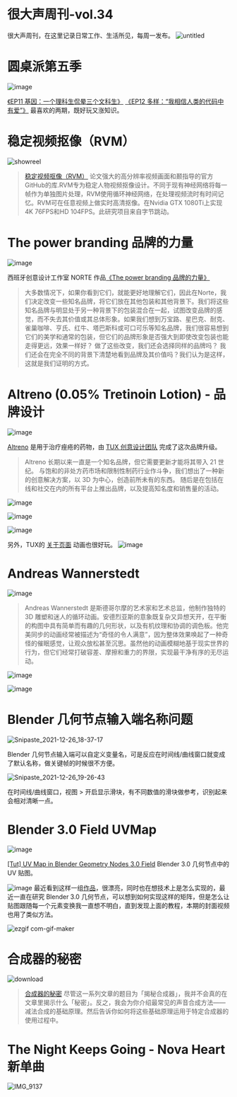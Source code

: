 # 很大声周刊-vol.34
很大声周刊，在这里记录日常工作、生活所见，每周一发布。
![untitled](https://user-images.githubusercontent.com/20842136/147407419-f7afb41b-733e-43da-bed3-faee5e1d74cd.png)

# 圆桌派第五季
![image](https://user-images.githubusercontent.com/20842136/147404492-c95cdeb5-40ce-41f1-8005-902585da59ab.png)

[《EP11 基因：一个理科生侃晕三个文科生》](https://www.youtube.com/watch?v=Uebv0UgyLLo)
[《EP12 多样：“我相信人类的代码中有爱”》](https://www.youtube.com/watch?v=NV7FEUuH8cY)
最喜欢的两期，既好玩又涨知识。

# 稳定视频抠像（RVM）
![showreel](https://user-images.githubusercontent.com/20842136/147404973-5022ccb3-e795-4767-8b93-e71e578928ac.gif)

> [稳定视频抠像（RVM）](https://github.com/PeterL1n/RobustVideoMatting/blob/master/README_zh_Hans.md)
> 论文强大的高分辨率视频画面和颞指导的官方GitHub的库.RVM专为稳定人物视频抠像设计。不同于现有神经网络将每一帧作为单独图片处理，RVM使用循环神经网络，在处理视频流时有时间记忆。RVM可在任意视频上做实时高清抠像。在Nvidia GTX 1080Ti上实现4K 76FPS和HD 104FPS。此研究项目来自字节跳动。

# The power branding 品牌的力量
![image](https://user-images.githubusercontent.com/20842136/147405311-dfe4767d-b992-432d-b598-ab712aeab00c.png)

西班牙创意设计工作室 NORTE 作品[《The power branding 品牌的力量》](https://nortebranding.com/portfolio/the_power_of_branding/)

> 大多数情况下，如果你看到它们，就能更好地理解它们，因此在Norte，我们决定改变一些知名品牌，将它们放在其他包装和其他背景下。我们将这些知名品牌与明显处于另一种背景下的包装混合在一起，试图改变品牌的感觉，而不失去其价值或其总体形象。如果我们想到万宝路、星巴克、耐克、雀巢咖啡、亨氏、红牛、塔巴斯科或可口可乐等知名品牌，我们很容易想到它们的美学和通常的包装，但它们的品牌形象是否强大到即使改变包装也能走得更远，效果一样好？ 做了这些改变，我们还会选择同样的品牌吗？ 我们还会在完全不同的背景下清楚地看到品牌及其价值吗？我们认为是这样，这就是我们证明的方式。

# Altreno (0.05% Tretinoin Lotion) - 品牌设计
![image](https://user-images.githubusercontent.com/20842136/147405623-805d4750-a15c-4a45-af5f-619b7e51e695.png)

[Altreno](https://www.altrenohcp.com/) 是用于治疗痤疮的药物，由 [TUX 创意设计团队](https://tux.co/en/) 完成了这次品牌升级。

> Altreno 长期以来一直是一个知名品牌，但它需要更新才能将其带入 21 世纪。
> 与饱和的非处方药市场和限制性制药行业作斗争，我们想出了一种新的创意解决方案，以 3D 为中心，创造前所未有的东西。
> 随后是在包括在线和社交在内的所有平台上推出品牌，以及提高知名度和销售量的活动。

![image](https://user-images.githubusercontent.com/20842136/147405882-36c21ba7-e8f1-492b-b6c6-de5d143065b4.png)

![image](https://user-images.githubusercontent.com/20842136/147406073-1a283058-0bdb-4f5a-a43e-98053579a9c4.png)

![image](https://user-images.githubusercontent.com/20842136/147406108-a6cf5a5d-acb2-4440-8c24-f8fb3481d1f7.png)

另外，TUX的 [关于页面](https://tux.co/en/about/) 动画也很好玩。
![image](https://user-images.githubusercontent.com/20842136/147406052-d7937a3c-277a-4bcf-aa92-cce1816c9979.png)

# Andreas Wannerstedt
![image](https://user-images.githubusercontent.com/20842136/147406406-af7bf355-ea56-4fd4-a9ba-aa4313733f8c.png)

> Andreas Wannerstedt 是斯德哥尔摩的艺术家和艺术总监，他制作独特的 3D 雕塑和迷人的循环动画。安德烈亚斯的意象既复杂又异想天开，在平衡的构图中具有简单而有趣的几何形状，以及有机纹理和协调的调色板。他完美同步的动画经常被描述为“奇怪的令人满意”，因为整体效果唤起了一种奇怪的催眠感觉，让观众放松甚至沉思。虽然他的动画模糊地基于现实世界的行为，但它们经常打破容差、摩擦和重力的界限，实现最干净有序的无尽运动。

![image](https://user-images.githubusercontent.com/20842136/147406454-c0f33dc2-b9e1-460f-bb08-d8792bc31df3.png)

![image](https://user-images.githubusercontent.com/20842136/147406463-92587222-9da1-4a53-baa4-b44b4ae85d43.png)

# Blender 几何节点输入端名称问题
![Snipaste_2021-12-26_18-37-17](https://user-images.githubusercontent.com/20842136/147406491-7cd00c92-fd50-4edb-af28-422b0c83a5da.png)

Blender 几何节点输入端可以自定义变量名，可是反应在时间线/曲线窗口就变成了默认名称，做关键帧的时候很不方便。

![Snipaste_2021-12-26_19-26-43](https://user-images.githubusercontent.com/20842136/147406570-a2e11d41-a640-49d8-9e94-6abac1b99f07.png)

在时间线/曲线窗口，视图 > 开启显示滑块，有不同数值的滑块做参考，识别起来会相对清晰一点。

# Blender 3.0 Field UVMap
![image](https://user-images.githubusercontent.com/20842136/147406707-3a616e41-4b87-431e-8fde-50cd0c83fb7c.png)

[[Tut] UV Map in Blender Geometry Nodes 3.0 Field](https://www.youtube.com/watch?v=_zXbPRYpi5I) Blender 3.0 几何节点中的 UV 贴图。

![image](https://user-images.githubusercontent.com/20842136/147406752-d978cfee-88d0-4900-92e8-024f3ece0072.png)
最近看到这样一组[作品](https://www.instagram.com/p/CMUB0TnB18V/?utm_medium=copy_link)，很漂亮，同时也在想技术上是怎么实现的，最近一直在研究 Blender 3.0 几何节点，可以想到如何实现这样的矩阵，但是怎么让贴图跟随每一个元素变换我一直想不明白，直到发现上面的教程，本期的封面视频也用了类似方法。

![ezgif com-gif-maker](https://user-images.githubusercontent.com/20842136/147407184-8936c0e2-3b7e-44fe-b23a-a3722a4a51f6.gif)



# 合成器的秘密
![download](https://user-images.githubusercontent.com/20842136/147406173-00305fe0-1ff2-468b-b641-81e786b205cc.jpg)

> [合成器的秘密](https://mp.weixin.qq.com/mp/appmsgalbum?__biz=MjM5MTA1NjMwMA==&action=getalbum&album_id=1445334288387620866&scene=173&from_msgid=2651471164&from_itemidx=1&count=3&nolastread=1#wechat_redirect)
> 尽管这一系列文章的题目为「揭秘合成器」，我并不会真的在文章里揭示什么「秘密」。反之，我会为你介绍最常见的声音合成方法——减法合成的基础原理。然后告诉你如何将这些基础原理运用于特定合成器的使用过程中。

# The Night Keeps Going - Nova Heart 新单曲
![IMG_9137](https://user-images.githubusercontent.com/20842136/147405538-e788849e-b6b5-46a5-bd81-8db2ad6c06ed.JPG)